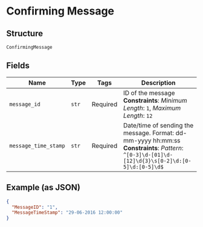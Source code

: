
# Confirming Message

## Structure

`ConfirmingMessage`

## Fields

| Name | Type | Tags | Description |
|  --- | --- | --- | --- |
| `message_id` | `str` | Required | ID of the message<br>**Constraints**: *Minimum Length*: `1`, *Maximum Length*: `12` |
| `message_time_stamp` | `str` | Required | Date/time of sending the message. Format: dd-mm-yyyy hh:mm:ss<br>**Constraints**: *Pattern*: `^[0-3]\d-[01]\d-[12]\d{3}\s[0-2]\d:[0-5]\d:[0-5]\d$` |

## Example (as JSON)

```json
{
  "MessageID": "1",
  "MessageTimeStamp": "29-06-2016 12:00:00"
}
```

